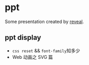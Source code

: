 # ppt

Some presentation created by [reveal](https://github.com/hakimel/reveal.js/).

## ppt display

+ `css reset` && `font-family`知多少
+ Web 动画之 SVG 篇
